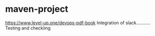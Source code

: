 # maven-project


https://www.level-up.one/devops-pdf-book
Integration of slack...........
Testing and checkiing
